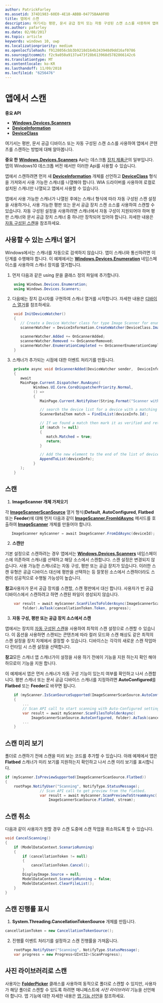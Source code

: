 ```yaml
---
author: PatrickFarley
ms.assetid: 374D1983-60E0-4E18-ABBB-04775BAA0F0D
title: 앱에서 스캔
description: 여기서는 평판, 문서 공급 장치 또는 자동 구성된 스캔 소스를 사용하여 앱에서 콘텐츠를 스캔하는 방법에 대해 알아봅니다.
ms.author: pafarley
ms.date: 02/08/2017
ms.topic: article
keywords: windows 10, uwp
ms.localizationpriority: medium
ms.openlocfilehash: f9128056cbb3b9218d164b243948d9dd16af0786
ms.sourcegitcommit: f2c9a050a9137a473f28b613968d5782866142c6
ms.translationtype: MT
ms.contentlocale: ko-KR
ms.lasthandoff: 11/09/2018
ms.locfileid: "6256476"
---
```

# <a name="scan-from-your-app"></a>앱에서 스캔


**중요 API**

-   [**Windows.Devices.Scanners**](https://msdn.microsoft.com/library/windows/apps/Dn264250)
-   [**DeviceInformation**](https://msdn.microsoft.com/library/windows/apps/BR225393)
-   [**DeviceClass**](https://msdn.microsoft.com/library/windows/apps/BR225381)

여기서는 평판, 문서 공급 디바이스 또는 자동 구성된 스캔 소스를 사용하여 앱에서 콘텐츠를 스캔하는 방법에 대해 알아봅니다.

**중요 한** [**Windows.Devices.Scanners**](https://msdn.microsoft.com/library/windows/apps/Dn264250) Api는 데스크톱 [장치 제품군](https://msdn.microsoft.com/library/windows/apps/Dn894631)의 일부입니다. 앱의 Windows10 데스크톱 버전 에서만 이러한 Api를 사용할 수 있습니다.

앱에서 스캔하려면 먼저 새 [**DeviceInformation**](https://msdn.microsoft.com/library/windows/apps/BR225393) 개체를 선언하고 [**DeviceClass**](https://msdn.microsoft.com/library/windows/apps/BR225381) 형식을 가져와서 사용 가능한 스캐너를 나열해야 합니다. WIA 드라이버를 사용하여 로컬로 설치된 스캐너만 나열되고 앱에서 사용할 수 있습니다.

앱에서 사용 가능한 스캐너가 나열된 후에는 스캐너 형식에 따라 자동 구성된 스캔 설정을 사용하거나, 사용 가능한 평판 또는 문서 공급 장치 스캔 소스를 사용하여 스캔할 수 있습니다. 자동 구성된 설정을 사용하려면 스캐너에서 자동 구성이 지원되어야 하며 평판 스캐너와 문서 공급 장치 스캐너 중 하나만 장착되어 있어야 합니다. 자세한 내용은 [자동 구성된 스캔](https://msdn.microsoft.com/library/windows/hardware/Ff539393)을 참조하세요.

## <a name="enumerate-available-scanners"></a>사용할 수 있는 스캐너 열거

Windows에서는 스캐너를 자동으로 검색하지 않습니다. 앱이 스캐너와 통신하려면 이 단계를 수행해야 합니다. 이 예제에서는 [**Windows.Devices.Enumeration**](https://msdn.microsoft.com/library/windows/apps/BR225459) 네임스페이스를 사용하여 스캐너 장치를 열거합니다.

1.  먼저 다음과 같은 using 문을 클래스 정의 파일에 추가합니다.

``` csharp
    using Windows.Devices.Enumeration;
    using Windows.Devices.Scanners;
```

2.  다음에는 장치 감시자를 구현하여 스캐너 열거를 시작합니다. 자세한 내용은 [디바이스 열거](enumerate-devices.md)를 참조하세요.

```csharp
    void InitDeviceWatcher()
    {
       // Create a Device Watcher class for type Image Scanner for enumerating scanners
       scannerWatcher = DeviceInformation.CreateWatcher(DeviceClass.ImageScanner);

       scannerWatcher.Added += OnScannerAdded;
       scannerWatcher.Removed += OnScannerRemoved;
       scannerWatcher.EnumerationCompleted += OnScannerEnumerationComplete;
    }
```

3.  스캐너가 추가되는 시점에 대한 이벤트 처리기를 만듭니다.

```csharp
    private async void OnScannerAdded(DeviceWatcher sender,  DeviceInformation deviceInfo)
    {
       await
       MainPage.Current.Dispatcher.RunAsync(
             Windows.UI.Core.CoreDispatcherPriority.Normal,
             () =>
             {
                MainPage.Current.NotifyUser(String.Format("Scanner with device id {0} has been added", deviceInfo.Id), NotifyType.StatusMessage);

                // search the device list for a device with a matching device id
                ScannerDataItem match = FindInList(deviceInfo.Id);

                // If we found a match then mark it as verified and return
                if (match != null)
                {
                   match.Matched = true;
                   return;
                }

                // Add the new element to the end of the list of devices
                AppendToList(deviceInfo);
             }
       );
    }
```

## <a name="scan"></a>스캔

1.  **ImageScanner 개체 가져오기**

각 [**ImageScannerScanSource**](https://msdn.microsoft.com/library/windows/apps/Dn264238) 열거 형식(**Default**, **AutoConfigured**, **Flatbed** 또는 **Feeder**)에 대해 먼저 다음과 같이 [**ImageScanner.FromIdAsync**](https://msdn.microsoft.com/library/windows/apps/windows.devices.scanners.imagescanner.fromidasync) 메서드를 호출하여 [**ImageScanner**](https://msdn.microsoft.com/library/windows/apps/Dn263806) 개체를 만들어야 합니다.

 ```csharp
    ImageScanner myScanner = await ImageScanner.FromIdAsync(deviceId);
 ```

2.  **스캔만**

기본 설정으로 스캔하려는 경우 앱에서는 [**Windows.Devices.Scanners**](https://msdn.microsoft.com/library/windows/apps/Dn264250) 네임스페이스에 의존하여 스캐너를 선택하고 해당 소스에서 스캔합니다. 스캔 설정은 변경되지 않습니다. 사용 가능한 스캐너로는 자동 구성, 평판 또는 공급 장치가 있습니다. 이러한 스캔 유형은 공급 디바이스 대신에 평판을 선택하는 등 잘못된 소스에서 스캔하더라도 스캔이 성공적으로 수행될 가능성이 높습니다.

**참고**사용자가 문서 공급 장치를 스캔할, 스캔 평판에서 대신 합니다. 사용자가 빈 공급 디바이스에서 스캔하려고 하면 스캔된 파일이 생성되지 않습니다.
 
```csharp
    var result = await myScanner.ScanFilesToFolderAsync(ImageScannerScanSource.Default,
        folder).AsTask(cancellationToken.Token, progress);
```

3.  **자동 구성, 평판 또는 공급 장치 소스에서 스캔**

앱에서는 장치의 [자동 구성된 스캔](https://msdn.microsoft.com/library/windows/hardware/Ff539393)을 사용하여 최적의 스캔 설정으로 스캔할 수 있습니다. 이 옵션을 사용하면 스캔되는 콘텐츠에 따라 컬러 모드와 스캔 해상도 같은 최적의 스캔 설정을 장치 자체에서 결정할 수 있습니다. 디바이스는 각각의 새로운 스캔 작업마다 런타임 시 스캔 설정을 선택합니다.

**참고**모든 스캐너 앱 스캐너가이 설정을 사용 하기 전에이 기능을 지원 하는지 확인 해야 하므로이 기능을 지원 합니다.

이 예제에서 앱은 먼저 스캐너가 자동 구성 기능이 있는지 여부를 확인하고 나서 스캔합니다. 평판 스캐너 또는 문서 공급 디바이스 스캐너를 지정하려면 **AutoConfigured**를 **Flatbed** 또는 **Feeder**로 바꾸면 됩니다.

```csharp
    if (myScanner.IsScanSourceSupported(ImageScannerScanSource.AutoConfigured))
    {
        ...
        // Scan API call to start scanning with Auto-Configured settings.
        var result = await myScanner.ScanFilesToFolderAsync(
            ImageScannerScanSource.AutoConfigured, folder).AsTask(cancellationToken.Token, progress);
        ...
    }
```

## <a name="preview-the-scan"></a>스캔 미리 보기

폴더로 스캔하기 전에 스캔을 미리 보는 코드를 추가할 수 있습니다. 아래 예제에서 앱은 **Flatbed** 스캐너가 미리 보기를 지원하는지 확인하고 나서 스캔 미리 보기를 표시합니다.

```csharp
if (myScanner.IsPreviewSupported(ImageScannerScanSource.Flatbed))
{
    rootPage.NotifyUser("Scanning", NotifyType.StatusMessage);
                // Scan API call to get preview from the flatbed.
                var result = await myScanner.ScanPreviewToStreamAsync(
                    ImageScannerScanSource.Flatbed, stream);
```

## <a name="cancel-the-scan"></a>스캔 취소

다음과 같이 사용자가 원할 경우 스캔 도중에 스캔 작업을 취소하도록 할 수 있습니다.

```csharp
void CancelScanning()
{
    if (ModelDataContext.ScenarioRunning)
    {
        if (cancellationToken != null)
        {
            cancellationToken.Cancel();
        }                
        DisplayImage.Source = null;
        ModelDataContext.ScenarioRunning = false;
        ModelDataContext.ClearFileList();
    }
}
```

## <a name="scan-with-progress"></a>스캔 진행률 표시

1.  **System.Threading.CancellationTokenSource** 개체를 만듭니다.

```csharp
cancellationToken = new CancellationTokenSource();
```

2.  진행률 이벤트 처리기를 설정하고 스캔 진행률을 가져옵니다.

```csharp
    rootPage.NotifyUser("Scanning", NotifyType.StatusMessage);
    var progress = new Progress<UInt32>(ScanProgress);
```

## <a name="scanning-to-the-pictures-library"></a>사진 라이브러리로 스캔

사용자는 [**FolderPicker**](https://msdn.microsoft.com/library/windows/apps/BR207881) 클래스를 사용하여 동적으로 폴더로 스캔할 수 있지만, 사용자가 해당 폴더로 스캔할 수 있도록 하려면 매니페스트에 *사진 라이브러리* 기능을 선언해야 합니다. 앱 기능에 대한 자세한 내용은 [앱 기능 선언](https://msdn.microsoft.com/library/windows/apps/Mt270968)을 참조하세요.
